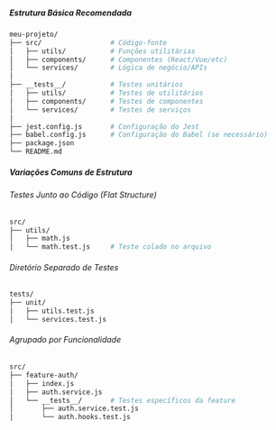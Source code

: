 ##### Estrutura Básica Recomendada
```bash
meu-projeto/
├── src/                 # Código-fonte
│   ├── utils/           # Funções utilitárias
│   ├── components/      # Componentes (React/Vue/etc)
│   └── services/        # Lógica de negócio/APIs
│
├── __tests__/           # Testes unitários
│   ├── utils/           # Testes de utilitários
│   ├── components/      # Testes de componentes
│   └── services/        # Testes de serviços
│
├── jest.config.js       # Configuração do Jest
├── babel.config.js      # Configuração do Babel (se necessário)
├── package.json
└── README.md
```

##### Variações Comuns de Estrutura
###### Testes Junto ao Código (Flat Structure)
```bash
src/
├── utils/
│   ├── math.js
│   └── math.test.js     # Teste colado no arquivo
```

###### Diretório Separado de Testes
```bash
tests/
├── unit/
│   ├── utils.test.js
│   └── services.test.js
```

###### Agrupado por Funcionalidade
```bash
src/
├── feature-auth/
│   ├── index.js
│   ├── auth.service.js
│   └── __tests__/       # Testes específicos da feature
│       ├── auth.service.test.js
│       └── auth.hooks.test.js
```
